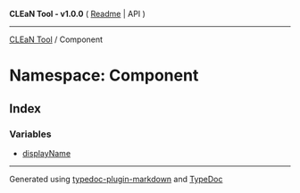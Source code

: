 **CLEaN Tool - v1.0.0** ( [Readme](../../README.md) \| API )

***

[CLEaN Tool](../../exports.md) / Component

# Namespace: Component

## Index

### Variables

- [displayName](variables/displayName.md)

***

Generated using [typedoc-plugin-markdown](https://www.npmjs.com/package/typedoc-plugin-markdown) and [TypeDoc](https://typedoc.org/)
